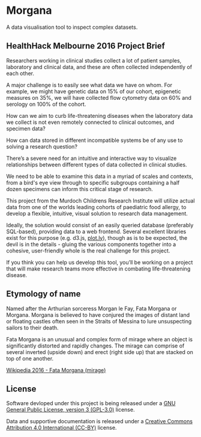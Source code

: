 # Morgana
A data visualisation tool to inspect complex datasets.

## HealthHack Melbourne 2016 Project Brief

Researchers working in clinical studies collect a lot of patient samples, laboratory and clinical data, and these are often collected independently of each other.

A major challenge is to easily see what data we have on whom. For example, we might have genetic data on 15% of our cohort, epigenetic measures on 35%, we will have collected flow cytometry data on 60% and serology on 100% of the cohort.
 
How can we aim to curb life-threatening diseases when the laboratory data we collect is not even remotely connected to clinical outcomes, and specimen data?

How can data stored in different incompatible systems be of any use to solving a research question?

There’s a severe need for an intuitive and interactive way to visualize relationships between different types of data collected in clinical studies.
 
We need to be able to examine this data in a myriad of scales and contexts, from a bird's eye view through to specific subgroups containing a half dozen specimens can inform this critical stage of research. 

This project from the Murdoch Childrens Research Institute will utilize actual data from one of the worlds leading cohorts of paediatric food allergy, to develop a flexible, intuitive, visual solution to research data management.

Ideally, the solution would consist of an easily queried database (preferably SQL-based), providing data to a web frontend. Several excellent libraries exist for this purpose (e.g. d3.js, [plot.ly][4]), though as is to be expected, the devil is in the details - gluing the various components together into a cohesive, user-friendly whole is the real challenge for this project.

If you think you can help us develop this tool, you’ll be working on a project that will make research teams more effective in combating life-threatening disease.


## Etymology of name

Named after the Arthurian sorceress Morgan le Fay, Fata Morgana or Morgana. Morgana is believed to have conjured the images of distant land or floating castles often seen in the Straits of Messina to lure unsuspecting sailors to their death. 

Fata Morgana is an unusual and complex form of mirage where an object is significantly distorted and rapidly changes. The mirage  can comprise of several inverted (upside down) and erect (right side up) that are stacked on top of one another.

[Wikipedia 2016 - Fata Morgana (mirage)][1]

## License
Software devloped under this project is being released under a [GNU General Public License, version 3 (GPL-3.0)][2] license.

Data and supportive documentation is released under a [Creative Commons Attribution 4.0 International (CC-BY)][3] license. 

[1]: https://en.wikipedia.org/wiki/Fata_Morgana_(mirage)
[2]: https://opensource.org/licenses/GPL-3.0
[3]: https://creativecommons.org/licenses/by/4.0/legalcode
[4]: http://plot.ly/